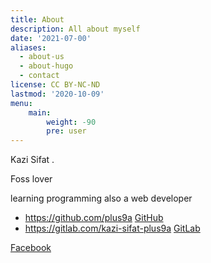 ```yaml
---
title: About
description: All about myself
date: '2021-07-00'
aliases:
  - about-us
  - about-hugo
  - contact
license: CC BY-NC-ND
lastmod: '2020-10-09'
menu:
    main: 
        weight: -90
        pre: user
---
```


Kazi Sifat .

Foss lover 

learning programming
also a web developer
* https://github.com/plus9a [GitHub](https://github.com/plus9a)
* https://gitlab.com/kazi-sifat-plus9a [GitLab](https://gitlab.com/kazi-sifat-pluss9a)

[Facebook](https://www.fb.com/plus9a)

